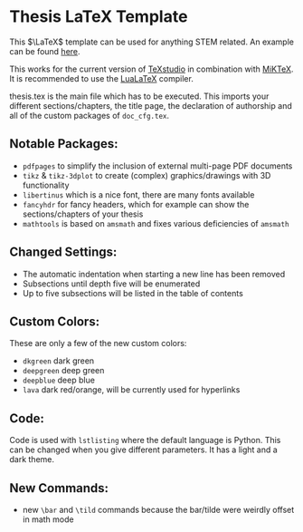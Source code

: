 # Thesis LaTeX Template
This $\LaTeX$ template can be used for anything STEM related. An example can be found [here](https://github.com/DecemberDream/thesis-latex-template/blob/main/example/example.pdf).

This works for the current version of [TeXstudio](https://www.texstudio.org/) in combination with [MiKTeX](https://miktex.org/). It is recommended to use the [LuaLaTeX](https://www.luatex.org/) compiler.

thesis.tex is the main file which has to be executed. This imports your different sections/chapters, the title page, the declaration of authorship and all of the custom packages of `doc_cfg.tex`.

## Notable Packages:

- `pdfpages` to simplify the inclusion of external multi-page PDF documents
- `tikz` & `tikz-3dplot` to create (complex) graphics/drawings with 3D functionality
- `libertinus` which is a nice font, there are many fonts available
- `fancyhdr` for fancy headers, which for example can show the sections/chapters of your thesis
- `mathtools` is based on `amsmath` and fixes various deficiencies of `amsmath`

## Changed Settings:

- The automatic indentation when starting a new line has been removed
- Subsections until depth five will be enumerated
- Up to five subsections will be listed in the table of contents

## Custom Colors:

These are only a few of the new custom colors:

- `dkgreen` dark green
- `deepgreen` deep green
- `deepblue` deep blue
- `lava` dark red/orange, will be currently used for hyperlinks

## Code:

Code is used with `lstlisting` where the default language is Python. This can be changed when you give different parameters. It has a light and a dark theme.

## New Commands:

- new `\bar` and `\tild` commands because the bar/tilde were weirdly offset in math mode
